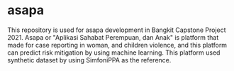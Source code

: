 # asapa
This repository is used for asapa development in Bangkit Capstone Project 2021. Asapa or "Aplikasi Sahabat Perempuan, dan Anak" is platform that made for case reporting in woman, and children violence, and this platform can predict risk mitigation by using machine learning. This platform used synthetic dataset by using SimfoniPPA as the reference.
